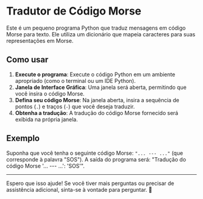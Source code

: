 # Tradutor de Código Morse

Este é um pequeno programa Python que traduz mensagens em código Morse para texto. Ele utiliza um dicionário que mapeia caracteres para suas representações em Morse.

## Como usar

1. **Execute o programa**: Execute o código Python em um ambiente apropriado (como o terminal ou um IDE Python).
2. **Janela de Interface Gráfica**: Uma janela será aberta, permitindo que você insira o código Morse.
3. **Defina seu código Morse**: Na janela aberta, insira a sequência de pontos (`.`) e traços (`-`) que você deseja traduzir.
4. **Obtenha a tradução**: A tradução do código Morse fornecido será exibida na própria janela.

## Exemplo

Suponha que você tenha o seguinte código Morse: `"... --- ..."` (que corresponde à palavra "SOS"). A saída do programa será: "Tradução do código Morse '... --- ...': 'SOS'".

---

Espero que isso ajude! Se você tiver mais perguntas ou precisar de assistência adicional, sinta-se à vontade para perguntar. 🚀
